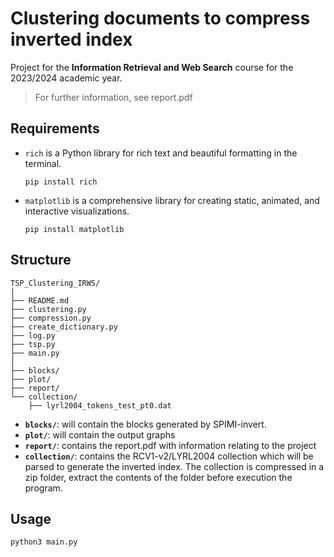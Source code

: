 # Clustering documents to compress inverted index 
Project for the **Information Retrieval and Web Search** course for the 2023/2024 academic year.
> For further information, see report.pdf

## Requirements

- `rich` is a Python library for rich text and beautiful formatting in the terminal.

	```
	pip install rich
	```
- `matplotlib` is a comprehensive library for creating static, animated, and interactive visualizations.

	```
	pip install matplotlib
	```

## Structure
```
TSP_Clustering_IRWS/
│
├── README.md
├── clustering.py
├── compression.py
├── create_dictionary.py
├── log.py
├── tsp.py
├── main.py
│
├── blocks/
├── plot/
├── report/
└── collection/
    ├── lyrl2004_tokens_test_pt0.dat
```


- **`blocks/`**: will contain the blocks generated by SPIMI-invert.
- **`plot/`**: will contain the output graphs
- **`report/`**: contains the report.pdf with information relating to the project
- **`collection/`**: contains the RCV1-v2/LYRL2004 collection which will be parsed to generate the inverted index. The collection is compressed in a zip folder, extract the contents of the folder before execution the program.

## Usage

```
python3 main.py
```




